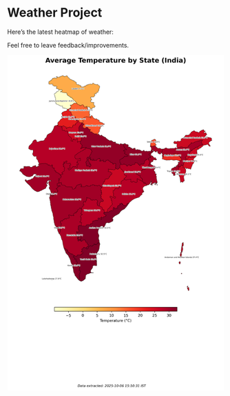 # Weather Project

Here’s the latest heatmap of weather:

Feel free to leave feedback/improvements.

![India Heatmap](docs/assets/india_heatmap.png?v=E38E92)
